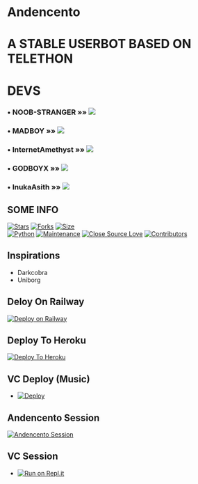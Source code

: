 # Andencento

# A STABLE USERBOT BASED ON TELETHON
# DEVS
### • NOOB-STRANGER »» <a href="https://github.com/Noob-Stranger" alt="Noob-Stranger"> <img src="https://img.shields.io/badge/Noob-Stranger-30302f?logo=github&color=lightgreen" /></a>
### • MADBOY »» <a href="https://github.com/madboy482" alt="MadBoy"> <img src="https://img.shields.io/badge/MADBOY-30302f?logo=github&color=silver" /></a>
### • InternetAmethyst »» <a href="https://github.com/InternetAmethyst" alt="Internet-Amethyst&color=yellow"> <img src="https://img.shields.io/badge/Internet-Amethyst-30302f?logo=github&color=red" /></a>
### • GODBOYX »» <a href="https://github.com/GODBOYX" alt="GODBOYX"> <img src="https://img.shields.io/badge/GODBOYX-30302f?logo=github&color=blue" /></a>
### • InukaAsith »» <a href="https://github.com/InukaAsith" alt="Inuka-Asith"> <img src="https://img.shields.io/badge/InukaAsith-30302f?logo=github&color=yellow" /></a>
## SOME INFO
[![Stars](https://img.shields.io/github/stars/Andencento/Andencento?style=flat-square&color=yellow)](https://github.com/Andencento/Andencento/stargazers)
[![Forks](https://img.shields.io/github/forks/Andencento/Andencento?style=flat-square&color=orange)](https://github.com/Andencento/Andencento/fork)
[![Size](https://img.shields.io/github/repo-size/Andencento/Andencento?style=flat-square&color=green)](https://github.com/Andencento/Andencento)   
[![Python](https://img.shields.io/badge/Python-v3.9-blue)](https://www.python.org/)
[![Maintenance](https://img.shields.io/badge/Maintained%3F-yes-green.svg)](https://github.com/Noob-Stranger/andencento/graphs/commit-activity)
[![Close Source Love](https://img.shields.io/badge/Close--source-%F0%9F%94%A5-brightgreen)](https://github.com/Andencento/Andencento/)
[![Contributors](https://img.shields.io/github/contributors/Andencento/Andencento?style=flat-square&color=pink)](https://github.com/Andencento/Andencento/graphs/contributors)

## Inspirations
- Darkcobra
- Uniborg


## Deloy On Railway
[![Deploy on Railway](https://railway.app/button.svg)](https://railway.app/new/template?template=https%3A%2F%2Fgithub.com%2FAndencento%2FRailway-Deploy&plugins=postgresql&envs=YOUR_NAME%2CTZ%2CALIVE_PIC%2CPMPERMIT_PIC%2CPM_LOG_ID%2CHANDLER%2CBUTTONS_IN_HELP%2CTEMP_DOWNLOAD_DIRECTORY%2CPM_PERMIT%2CAPP_ID%2CAPI_HASH%2CLOGGER_ID%2CANDENCENTO_SESSION%2CBOT_TOKEN%2CTAG_LOGGER%2CBOT_USERNAME%2CSUDO_USERS&optionalEnvs=PM_LOG_ID%2CTAG_LOGGER%2CSUDO_USERS&YOUR_NAMEDesc=This+is+Alive+Name+So+Fill+it+Properly+It+is+Mandatory&TZDesc=Time+Zone+of+a+country+Dont+Edit+untill+you+want+diffrent+time+zone&ALIVE_PICDesc=Alive+Pic+Paste+Telegraph+Link&PMPERMIT_PICDesc=Pmpermit+Pic&PM_LOG_IDDesc=Fill+your+private+Channel+ID+if+you+want+to+Log+PM+messages.&HANDLERDesc=Your+command+handler.+Default+is+%27+.+%27+%28dot%29.&BUTTONS_IN_HELPDesc=No.of+buttons+to+display+in+help+menu.&TEMP_DOWNLOAD_DIRECTORYDesc=Temp+Storage+&PM_PERMITDesc=Defualt+is+Enable+if+You+Want+To+Disable+PMPERMIT+type+Disable&APP_IDDesc=Get+this+value+from+my.telegram.org+6+Digits+Value&API_HASHDesc=Get+this+value+from+my.telegram.org&LOGGER_IDDesc=Logger+Id+Starts+from+-100&ANDENCENTO_SESSIONDesc=Get+this+value+by+using+https%3A%2F%2Freplit.com%2F%40madboy482%2FSession-Andencento+and+fill+this+is+your+String+Session.&BOT_TOKENDesc=Make+a+bot+from+%40BotFather+and+paste+the+bot+token+here.&TAG_LOGGERDesc=Make+a+group+and+add+rose.+Do+%2Fid+and+paste+the+chat+id+here.+Make+Sure+id+Should+Start+From+-100&BOT_USERNAMEDesc=from+%40BotFather+Get+Bot+username+which+you+filled+token+and+paste+the+username+here.&SUDO_USERSDesc=Userid+of+user+to+grant+sudo+access.+Add+multiple+sudo+users+by+giving+a+space+between+userids&TZDefault=Asia%2FKolkata&HANDLERDefault=.&BUTTONS_IN_HELPDefault=7&TEMP_DOWNLOAD_DIRECTORYDefault=.%2Fuserbot%2Fcache&PM_PERMITDefault=ENABLE)

## Deploy To Heroku
[![Deploy To Heroku](https://www.herokucdn.com/deploy/button.svg)](https://heroku.com/deploy?template=https://github.com/Andencento/Deploy-Andencento)

## VC Deploy (Music)
- [![Deploy](https://www.herokucdn.com/deploy/button.svg)](http://heroku.com/deploy?template=https://github.com/Andencento/Andencento/tree/vc)


## Andencento Session
[![Andencento Session](https://repl.it/badge/github/Andencento/Andencento)](https://replit.com/@madboy482/Session-Andencento/)


## VC Session
- [![Run on Repl.it](https://repl.it/badge/github/Andencento/Andencentovcbot)](https://replit.com/@dashezup/generate-pyrogram-session-string)
